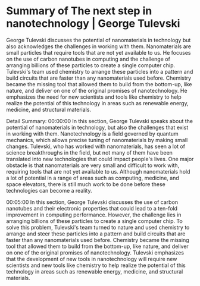 # Summary of The next step in nanotechnology | George Tulevski

George Tulevski discusses the potential of nanomaterials in technology but also acknowledges the challenges in working with them. Nanomaterials are small particles that require tools that are not yet available to us. He focuses on the use of carbon nanotubes in computing and the challenge of arranging billions of these particles to create a single computer chip. Tulevski's team used chemistry to arrange these particles into a pattern and build circuits that are faster than any nanomaterials used before. Chemistry became the missing tool that allowed them to build from the bottom-up, like nature, and deliver on one of the original promises of nanotechnology. He emphasizes the need for new scientists and tools like chemistry to help realize the potential of this technology in areas such as renewable energy, medicine, and structural materials.

Detail Summary: 
00:00:00
In this section, George Tulevski speaks about the potential of nanomaterials in technology, but also the challenges that exist in working with them. Nanotechnology is a field governed by quantum mechanics, which allows precise tuning of nanomaterials by making small changes. Tulevski, who has worked with nanomaterials, has seen a lot of science breakthroughs in the field, but not many of them have been translated into new technologies that could impact people's lives. One major obstacle is that nanomaterials are very small and difficult to work with, requiring tools that are not yet available to us. Although nanomaterials hold a lot of potential in a range of areas such as computing, medicine, and space elevators, there is still much work to be done before these technologies can become a reality.

00:05:00
In this section, George Tulevski discusses the use of carbon nanotubes and their electronic properties that could lead to a ten-fold improvement in computing performance. However, the challenge lies in arranging billions of these particles to create a single computer chip. To solve this problem, Tulevski's team turned to nature and used chemistry to arrange and steer these particles into a pattern and build circuits that are faster than any nanomaterials used before. Chemistry became the missing tool that allowed them to build from the bottom-up, like nature, and deliver on one of the original promises of nanotechnology. Tulevski emphasizes that the development of new tools in nanotechnology will require new scientists and new tools like chemistry to help realize the potential of this technology in areas such as renewable energy, medicine, and structural materials.

